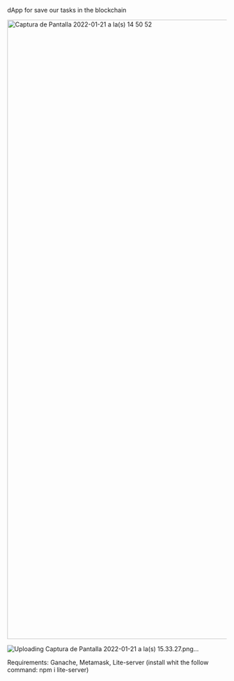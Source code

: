 dApp for save our tasks in the blockchain

<img width="1423" alt="Captura de Pantalla 2022-01-21 a la(s) 14 50 52" src="https://user-images.githubusercontent.com/80055841/150581122-f01a9f5b-70d3-4061-80c8-f6b415dc261f.png">

![Uploading Captura de Pantalla 2022-01-21 a la(s) 15.33.27.png…]()


Requirements:
Ganache, 
 Metamask,
 Lite-server (install whit the follow command: npm i lite-server)

